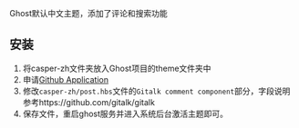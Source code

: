 Ghost默认中文主题，添加了评论和搜索功能

## 安装

1. 将casper-zh文件夹放入Ghost项目的theme文件夹中
2. 申请[Github Application](https://github.com/settings/applications/new)
3. 修改`casper-zh/post.hbs`文件的`Gitalk comment component`部分，字段说明参考https://github.com/gitalk/gitalk
4. 保存文件，重启ghost服务并进入系统后台激活主题即可。
